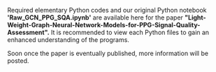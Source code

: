 
Required elementary Python codes and our original Python notebook **'Raw_GCN_PPG_SQA.ipynb'** are available here for the paper **"Light-Weight-Graph-Neural-Network-Models-for-PPG-Signal-Quality-Assessment".**
It is recommended to view each Python files to gain an enhanced understanding of the programs.

Soon once the paper is eventually published, more information will be posted.
